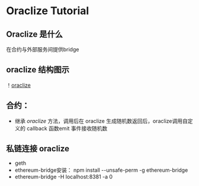 # Oraclize Tutorial

## Oraclize 是什么

在合约与外部服务间提供bridge

## oraclize 结构图示

！[oraclize](https://github.com/oo7ww/MyBlockChainNotes/blob/master/Pic/oraclize.png)

## 合约：
* 继承 *oraclize* 方法，调用后在 oraclize 生成随机数返回后，oraclize调用自定义的 callback 函数emit 事件接收随机数

## 私链连接 oraclize

* geth
* ethereum-bridge安装： npm install --unsafe-perm -g ethereum-bridge
* ethereum-bridge -H localhost:8381 -a 0